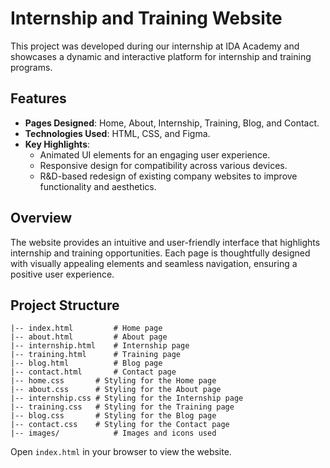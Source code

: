 # Internship and Training Website

This project was developed during our internship at IDA Academy and showcases a dynamic and interactive platform for internship and training programs.

## Features
- **Pages Designed**: Home, About, Internship, Training, Blog, and Contact.
- **Technologies Used**: HTML, CSS, and Figma.
- **Key Highlights**:
  - Animated UI elements for an engaging user experience.
  - Responsive design for compatibility across various devices.
  - R&D-based redesign of existing company websites to improve functionality and aesthetics.

## Overview
The website provides an intuitive and user-friendly interface that highlights internship and training opportunities. Each page is thoughtfully designed with visually appealing elements and seamless navigation, ensuring a positive user experience.

## Project Structure
```
|-- index.html         # Home page
|-- about.html         # About page
|-- internship.html    # Internship page
|-- training.html      # Training page
|-- blog.html          # Blog page
|-- contact.html       # Contact page
|-- home.css       # Styling for the Home page
|-- about.css      # Styling for the About page
|-- internship.css # Styling for the Internship page
|-- training.css   # Styling for the Training page
|-- blog.css       # Styling for the Blog page
|-- contact.css    # Styling for the Contact page
|-- images/            # Images and icons used
```


Open `index.html` in your browser to view the website.
